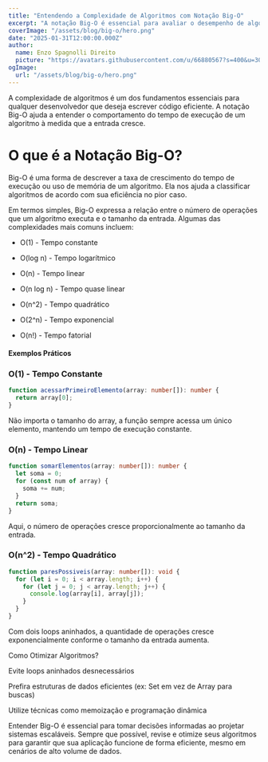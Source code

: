 ```yaml
---
title: "Entendendo a Complexidade de Algoritmos com Notação Big-O"
excerpt: "A notação Big-O é essencial para avaliar o desempenho de algoritmos. Neste artigo, vamos explorar os principais conceitos e exemplos para entender como medir a eficiência do seu código."
coverImage: "/assets/blog/big-o/hero.png"
date: "2025-01-31T12:00:00.000Z"
author:
  name: Enzo Spagnolli Direito
  picture: "https://avatars.githubusercontent.com/u/66880567?s=400&u=3028074e2a160c0ceb5b6d162b22c7d264f97a73&v=4"
ogImage:
  url: "/assets/blog/big-o/hero.png"
---
```


A complexidade de algoritmos é um dos fundamentos essenciais para qualquer desenvolvedor que deseja escrever código eficiente. A notação Big-O ajuda a entender o comportamento do tempo de execução de um algoritmo à medida que a entrada cresce.

# O que é a Notação Big-O?

Big-O é uma forma de descrever a taxa de crescimento do tempo de execução ou uso de memória de um algoritmo. Ela nos ajuda a classificar algoritmos de acordo com sua eficiência no pior caso.

Em termos simples, Big-O expressa a relação entre o número de operações que um algoritmo executa e o tamanho da entrada. Algumas das complexidades mais comuns incluem:

- O(1) - Tempo constante

- O(log n) - Tempo logarítmico

- O(n) - Tempo linear

- O(n log n) - Tempo quase linear

- O(n^2) - Tempo quadrático

- O(2^n) - Tempo exponencial

- O(n!) - Tempo fatorial

#### Exemplos Práticos

### O(1) - Tempo Constante

```typescript
function acessarPrimeiroElemento(array: number[]): number {
  return array[0];
}
```

Não importa o tamanho do array, a função sempre acessa um único elemento, mantendo um tempo de execução constante.

### O(n) - Tempo Linear

```typescript
function somarElementos(array: number[]): number {
  let soma = 0;
  for (const num of array) {
    soma += num;
  }
  return soma;
}
```

Aqui, o número de operações cresce proporcionalmente ao tamanho da entrada.

### O(n^2) - Tempo Quadrático

```typescript
function paresPossiveis(array: number[]): void {
  for (let i = 0; i < array.length; i++) {
    for (let j = 0; j < array.length; j++) {
      console.log(array[i], array[j]);
    }
  }
}
```

Com dois loops aninhados, a quantidade de operações cresce exponencialmente conforme o tamanho da entrada aumenta.

Como Otimizar Algoritmos?

Evite loops aninhados desnecessários

Prefira estruturas de dados eficientes (ex: Set em vez de Array para buscas)

Utilize técnicas como memoização e programação dinâmica

Entender Big-O é essencial para tomar decisões informadas ao projetar sistemas escaláveis. Sempre que possível, revise e otimize seus algoritmos para garantir que sua aplicação funcione de forma eficiente, mesmo em cenários de alto volume de dados.
